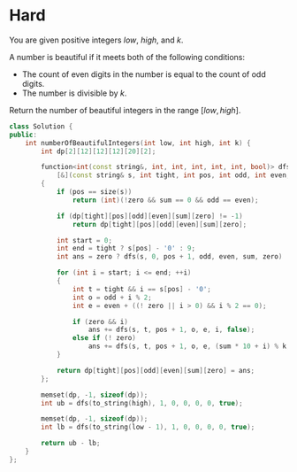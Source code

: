 # Hard

You are given positive integers $low$, $high$, and $k$.

A number is beautiful if it meets both of the following conditions:

- The count of even digits in the number is equal to the count of odd digits.
- The number is divisible by $k$.

Return the number of beautiful integers in the range $[low, high]$.

```cpp
class Solution {
public:
    int numberOfBeautifulIntegers(int low, int high, int k) {
        int dp[2][12][12][12][20][2];

        function<int(const string&, int, int, int, int, int, bool)> dfs = 
            [&](const string& s, int tight, int pos, int odd, int even, int sum, bool zero)
        {
            if (pos == size(s))
                return (int)(!zero && sum == 0 && odd == even);

            if (dp[tight][pos][odd][even][sum][zero] != -1)
                return dp[tight][pos][odd][even][sum][zero];

            int start = 0;
            int end = tight ? s[pos] - '0' : 9;
            int ans = zero ? dfs(s, 0, pos + 1, odd, even, sum, zero) : 0;

            for (int i = start; i <= end; ++i)
            {
                int t = tight && i == s[pos] - '0';
                int o = odd + i % 2;
                int e = even + ((! zero || i > 0) && i % 2 == 0);

                if (zero && i)
                    ans += dfs(s, t, pos + 1, o, e, i, false);
                else if (! zero)
                    ans += dfs(s, t, pos + 1, o, e, (sum * 10 + i) % k, false);
            }

            return dp[tight][pos][odd][even][sum][zero] = ans;
        };

        memset(dp, -1, sizeof(dp));
        int ub = dfs(to_string(high), 1, 0, 0, 0, 0, true);

        memset(dp, -1, sizeof(dp));
        int lb = dfs(to_string(low - 1), 1, 0, 0, 0, 0, true);

        return ub - lb;
    }
};
```
